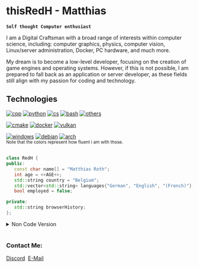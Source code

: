 # thisRedH - Matthias

**`Self thought Computer enthusiast`**

I am a Digital Craftsman with a broad range of interests within computer science, including: computer graphics, physics, computer vision, Linux/server administration, Docker, PC hardware, and much more.

My dream is to become a low-level developer, focusing on the creation of game engines and operating systems. However, if this is not possible, I am prepared to fall back as an application or server developer, as these fields still align with my passion for coding and technology.

## Technologies

[![cpp](https://img.shields.io/badge/Language-C%2B%2B-green?logo=cplusplus&logoColor=white&style=flat)](https://cplusplus.com)
[![python](https://img.shields.io/badge/Language-Python-green?logo=Python&logoColor=white&style=flat)](https://www.python.org)
[![cs](https://img.shields.io/badge/Language-C%23-orange?logo=csharp&logoColor=white&style=flat)](https://learn.microsoft.com/en-us/dotnet/csharp/)
[![bash](https://img.shields.io/badge/Language-Bash-orange?logo=GNU%20Bash&logoColor=white&style=flat)](https://www.gnu.org/software/bash/)
[![others](https://img.shields.io/badge/Language-Others-red?style=flat)](#)

[![cmake](https://img.shields.io/badge/Build%20Bystem-CMake-green?logo=cmake&logoColor=white&style=flat)](https://cmake.org)
[![docker](https://img.shields.io/badge/Container-Docker-green?logo=docker&logoColor=white&style=flat)](https://hub.docker.com/u/thisredh)
[![vulkan](https://img.shields.io/badge/API-Vulkan-red?logo=vulkan&logoColor=white&style=flat)](https://www.vulkan.org)

[![windows](https://img.shields.io/badge/OS-Windows%2010-green?logo=windows&logoColor=white&style=flat)](https://www.wikipedia.org/wiki/Microsoft_Windows_10)
[![debian](https://img.shields.io/badge/OS-Debian%2FUbuntu-green?logo=ubuntu&logoColor=white&style=flat)](https://ubuntu.com)
[![arch](https://img.shields.io/badge/OS-Arch%2FManjaro-orange?logo=manjaro&logoColor=white&style=flat)](https://manjaro.org)
</br><sub>Note that the colors represent how fluent i am with those.</sub>

##
```cpp
class RedH {
public:
   const char name[] = "Matthias Roth";
   int age = <+AGE+>;
   std::string country = "Belgium";
   std::vector<std::string> languages{"German", "English", "(French)"};
   bool employed = false;

private:
   std::string browserHistory;
};
```

<details><summary>Non Code Version</summary>
	&emsp;&emsp;Name: Matthias Roth<br>
	&emsp;&emsp;Age: <+AGE+><br>
	&emsp;&emsp;Country: Belgium<br>
	&emsp;&emsp;Languages: German, English, (French)<br>
	&emsp;&emsp;Employed: No
</details>

#

<h3>Contact Me:</h3>
<a href="https://discordapp.com/users/1048765572109832252">Discord</a>&nbsp;
<a href="mailto:redh.the.dev@gmail.com">E-Mail</a>

<!-- ![thisRedH's top langs](https://github-readme-stats.vercel.app/api/top-langs/?username=thisRedH&theme=dracula&hide_border=false&include_all_commits=true&count_private=true&layout=compact) -->
